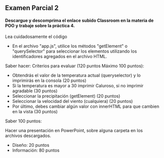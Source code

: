 ## Examen Parcial 2
#### Descargue y descomprima el enlace subido Classroom en la materia de POO y trabaje sobre la práctica 4.

Lea cuidadosamente el código

* En el archivo "app.js", utilice los métodos "getElement" o "querySelector"
para seleccionar los elementos utilizando los identificadores agregados
en el archivo HTML.

Saber hacer: Criterios para evaluar (120 puntos Máximo 100 puntos):

* Obtendrás el valor de la temperatura actual (queryselector) y lo
imprimirás en la consola (20 puntos)
* Si la temperatura es mayor a 30 imprimir Caluroso, si no imprimir
agradable (30 puntos)
* Seleccionar la precipitación (getElement) (20 puntos)
* Seleccionar la velocidad del viento (cualquiera) (20 puntos)
* Por último, debes cambiar algún valor con innerHTML para que cambien
en la vista (30 puntos)

Saber 100 puntos:

Hacer una presentación en PowerPoint, sobre alguna carpeta en los archivos
descargados.

* Diseño: 20 puntos
* Información: 80 puntos